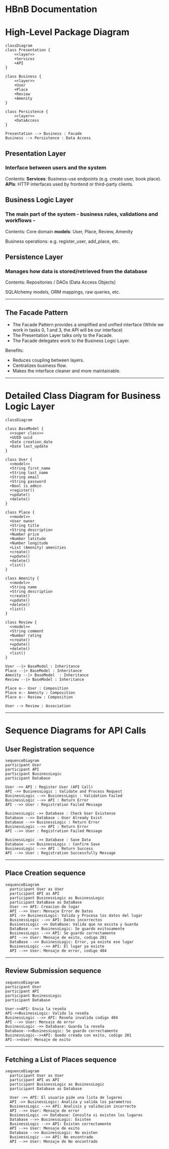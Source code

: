 # HBnB Documentation

# High-Level Package Diagram

```mermaid
classDiagram
class Presentation {
    <<layer>>
    +Services
    +API
}

class Business {
    <<layer>>
    +User
    +Place
    +Review
    +Amenity
}

class Persistence {
    <<layer>>
    +DataAccess
}

Presentation --> Business : Facade
Business --> Persistence : Data Access
```

## Presentation Layer

### Interface between users and the system

Contents:
**Services**: Business-use endpoints (e.g. create user, book place).
**APIs**: HTTP interfaces used by frontend or third-party clients.

## Business Logic Layer

### The main part of the system - business rules, validations and workflows -

Contents:
Core domain **models**: User, Place, Review, Amenity

Business operations: e.g. register_user, add_place, etc.

## Persistence Layer

### Manages how data is stored/retrieved from the database

Contents:
Repositories / DAOs (Data Access Objects)

SQLAlchemy models, ORM mappings, raw queries, etc.

---

## The Facade Pattern

- The Facade Pattern provides a simplified and unified interface (While we work in tasks 0, 1 and 3, the API will be our interface)
- The Presentation Layer talks only to the Facade.
- The Facade delegates work to the Business Logic Layer.

Benefits:
- Reduces coupling between layers.
- Centralizes business flow.
- Makes the interface cleaner and more maintainable.

---

# Detailed Class Diagram for Business Logic Layer

```mermaid
classDiagram

class BaseModel {
  <<super class>>
  +UUID uuid
  +Date creation_date
  +Date last_update
}

class User {
  <<model>>
  +String first_name
  +String last_name
  +String email
  +String password
  +Bool is_admin
  +register()
  +update()
  +delete()
}

class Place {
  <<model>>
  +User owner
  +String title
  +String description
  +Number price
  +Number latitude
  +Number longitude
  +List (Amenity) amenities
  +create()
  +update()
  +delete()
  +list()
}

class Amenity {
  <<model>>
  +String name
  +String description
  +create()
  +update()
  +delete()
  +list()
}

class Review {
  <<model>>
  +String comment
  +Number rating
  +create()
  +update()
  +delete()
  +list()
}

User --|> BaseModel : Inheritance
Place --|> BaseModel : Inheritance
Amenity --|> BaseModel  : Inheritance
Review --|> BaseModel : Inheritance

Place o-- User : Composition
Place o-- Amenity : Composition
Place o-- Review : Composition

User --> Review : Association
```

---

# Sequence Diagrams for API Calls

## User Registration sequence

```mermaid
sequenceDiagram
participant User
participant API
participant BusinessLogic
participant Database

User ->> API : Register User (API Call)
API ->> BusinessLogic : Validate and Process Request
BusinessLogic -->> BusinessLogic : Validation Failed
BusinessLogic -->> API : Return Error
API -->> User : Registration Failed Message

BusinessLogic ->> Database : Check User Existense
Database -->> Database : User Already Exist
Database -->> BusinessLogic : Return Error
BusinessLogic -->> API : Return Error
API -->> User : Registration Failed Message

BusinessLogic ->> Database : Save Data
Database -->> BusinessLogic : Confirm Save
BusinessLogic -->> API : Return Success
API -->> User : Registration Successfully Message
```

---

## Place Creation sequence

```mermaid
sequenceDiagram
  participant User as User
  participant API as API
  participant BusinessLogic as BusinessLogic
  participant DataBase as DataBase
  User ->> API: Creacion de lugar
  API -->> User: Mensaje Error de Datos 
  API ->> BusinessLogic: Valida y Procesa los datos del lugar
  BusinessLogic -->> API: Datos incorrectos
  BusinessLogic ->> DataBase: Valida que no exista y Guarda
  DataBase -->> BusinessLogic: Se guardo exitosamente
  BusinessLogic -->> API: Se guardo correctamente
  API -->> User: Mensaje de exito, codigo 201
  DataBase -->> BusinessLogic: Error, ya existe ese lugar
  BusinessLogic -->> API: El lugar ya existe
  API -->> User: Mensaje de error, codigo 404

```

---

## Review Submission sequence

```mermaid
sequenceDiagram
participant User
participant API
participant BusinessLogic
participant Database

User->>API: Envia la reseña
API->>BusinessLogic: Valida la reseña
BusinessLogic -->> API: Reseña invalida codigo 404
API -->> User: Mensaje de error 
BusinessLogic ->> Database: Guarda la reseña
Database-->>BusinessLogic: Se guardo correctamente 
BusinessLogic-->>API: Quedo creada con exito, codigo 201 
API-->>User: Mensaje de exito 
```

---

## Fetching a List of Places sequence

```mermaid
sequenceDiagram
  participant User as User
  participant API as API
  participant BusinessLogic as BusinessLogic
  participant Database as Database

  User ->> API: El usuario pide una lista de lugares 
  API ->> BusinessLogic: Analiza y valida los parametros
  BusinessLogic -->> API: Analisis y validacion incorrecto
  API -->> User: Mensaje de error
  BusinessLogic ->> Database: Consulta si existen los lugares
  Database -->> BusinessLogic: Existen
  BusinessLogic -->> API: Existen correctamente
  API -->> User: Mensaje de exito
  Database -->> BusinessLogic: No existen
  BusinessLogic -->> API: No encontrado
  API -->> User: Mensaje de No encontrado
```

